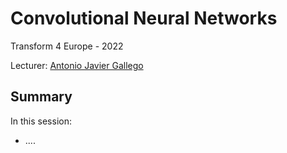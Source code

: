 # Convolutional Neural Networks

Transform 4 Europe - 2022

Lecturer: [Antonio Javier Gallego](mailto:jgallego@dlsi.ua.es)

## Summary
In this session:
* ....